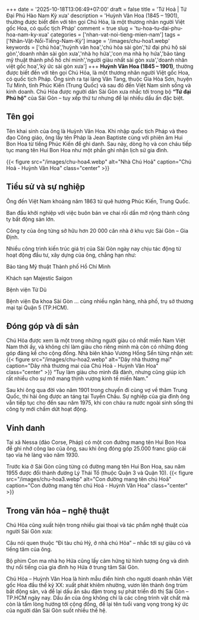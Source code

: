 +++
date = '2025-10-18T13:06:49+07:00'
draft = false
title = 'Tứ Hoả | Tứ Đại Phú Hào Nam Kỳ xưa'
description = 'Huỳnh Văn Hoa (1845 – 1901), thường được biết đến với tên gọi Chú Hỏa, là một thương nhân người Việt gốc Hoa, có quốc tịch Pháp'
comment = true
slug = 'tu-hoa-tu-dai-phu-hoa-nam-ky-xua'
categories = ['nhan-vat-noi-tieng-mien-nam']
tags = ['Nhân-Vật-Nổi-Tiếng-Nam-Kỳ']
image = '/images/chu-hoa1.webp'
keywords = ['chú hỏa','huỳnh văn hoa','chú hỏa sài gòn','tứ đại phú hộ sài gòn','doanh nhân sài gòn xưa','nhà họ hứa','con ma nhà họ hứa','bảo tàng mỹ thuật thành phố hồ chí minh','người giàu nhất sài gòn xưa','doanh nhân việt gốc hoa','ký ức sài gòn xưa']
+++
**Huỳnh Văn Hoa (1845 – 1901)**, thường được biết đến với tên gọi Chú Hỏa, là một thương nhân người Việt gốc Hoa, có quốc tịch Pháp. Ông sinh ra tại làng Văn Tang, thuộc Gia Hòa Sơn, huyện Tư Minh, tỉnh Phúc Kiến (Trung Quốc) và sau đó đến Việt Nam sinh sống và kinh doanh.
Chú Hỏa được người dân Sài Gòn xưa nhắc tới trong bộ **“Tứ đại Phú hộ”** của Sài Gòn – tuy xếp thứ tư nhưng để lại nhiều dấu ấn đặc biệt.

## Tên gọi

Tên khai sinh của ông là Huỳnh Văn Hoa. Khi nhập quốc tịch Pháp và theo đạo Công giáo, ông lấy tên Pháp là Jean Baptiste cùng với phiên âm Hui Bon Hoa từ tiếng Phúc Kiến để ghi danh.
Sau này, dòng họ và con cháu tiếp tục mang tên Hui Bon Hoa như một phần ghi nhận lịch sử gia đình.

{{< figure src="/images/chu-hoa4.webp" alt="Nhà Chú Hoả" caption="Chú Hoả - Huỳnh Văn Hoa" class="center" >}}

## Tiểu sử và sự nghiệp

Ông đến Việt Nam khoảng năm 1863 từ quê hương Phúc Kiến, Trung Quốc.

Ban đầu khởi nghiệp với việc buôn bán ve chai rồi dần mở rộng thành công ty bất động sản lớn.

Công ty của ông từng sở hữu hơn 20 000 căn nhà ở khu vực Sài Gòn – Gia Định.

Nhiều công trình kiến trúc giá trị của Sài Gòn ngày nay chịu tác động từ hoạt động đầu tư, xây dựng của ông, chẳng hạn như:

Bảo tàng Mỹ thuật Thành phố Hồ Chí Minh

Khách sạn Majestic Saigon

Bệnh viện Từ Dũ

Bệnh viện Đa khoa Sài Gòn
... cùng nhiều ngân hàng, nhà phố, trụ sở thương mại tại Quận 5 (TP.HCM).

## Đóng góp và di sản

Chú Hỏa được xem là một trong những người giàu có nhất miền Nam Việt Nam thời ấy, và không chỉ làm giàu cho riêng mình mà còn có những đóng góp đáng kể cho cộng đồng.
Nhà biên khảo Vương Hồng Sển từng nhận xét:
{{< figure src="/images/chu-hoa2.webp" alt="Dãy nhà thương mại" caption="Dãy nhà thương mai của Chú Hoả - Huỳnh Văn Hoa" class="center" >}}
“Tuy làm giàu cho mình đã đành, nhưng cũng giúp ích rất nhiều cho sự mở mang thịnh vượng kinh tế miền Nam.”

Sau khi ông qua đời vào năm 1901 trong chuyến đi cùng vợ về thăm Trung Quốc, thi hài ông được an táng tại Tuyền Châu. Sự nghiệp của gia đình ông vẫn tiếp tục cho đến sau năm 1975, khi con cháu ra nước ngoài sinh sống thì công ty mới chấm dứt hoạt động.

## Vinh danh

Tại xã Nessa (đảo Corse, Pháp) có một con đường mang tên Hui Bon Hoa để ghi nhớ công lao của ông, sau khi ông đóng góp 25.000 franc giúp cải tạo vỉa hè làng vào năm 1930.

Trước kia ở Sài Gòn cũng từng có đường mang tên Hui Bon Hoa, sau năm 1955 được đổi thành đường Lý Thái Tổ (thuộc Quận 3 và Quận 10).
{{< figure src="/images/chu-hoa3.webp" alt="Con đường mang tên chú Hoả" caption="Con đường mang tên chú Hoả - Huỳnh Văn Hoa" class="center" >}}
## Trong văn hóa – nghệ thuật

Chú Hỏa cũng xuất hiện trong nhiều giai thoại và tác phẩm nghệ thuật của người Sài Gòn xưa:

Câu nói quen thuộc “Đi tàu chú Hỷ, ở nhà chú Hỏa” – nhắc tới sự giàu có và tiếng tăm của ông.

Bộ phim Con ma nhà họ Hứa cũng lấy cảm hứng từ hình tượng ông và dinh thự nổi tiếng của gia đình họ Hứa ở trung tâm Sài Gòn.


Chú Hỏa – Huỳnh Văn Hoa là hình mẫu điển hình cho người doanh nhân Việt gốc Hoa đầu thế kỷ XX: xuất phát khiêm nhường, vươn lên thành ông trùm bất động sản, và để lại dấu ấn sâu đậm trong sự phát triển đô thị Sài Gòn – TP.HCM ngày nay.
Dấu ấn của ông không chỉ là các công trình vật chất mà còn là tấm lòng hướng tới cộng đồng, để lại tên tuổi vang vọng trong ký ức của người dân Sài Gòn suốt nhiều thế hệ.